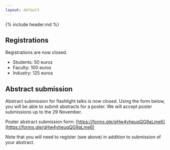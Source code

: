 ```yaml
---
layout: default
---
```


{% include header.md %}

## Registrations

Registrations are now closed.
<!-- [https://eurobioc-2019.eventbrite.co.uk](https://eurobioc-2019.eventbrite.co.uk) -->

- Students: 50 euros
- Faculty: 100 euros
- Industry: 125 euros

<!-- We will accept up to 120 participants on a first come first served -->
<!-- basis. -->

## Abstract submission

Abstract submission for flashlight talks is now closed. Using the form
below, you will be able to submit abstracts for a poster. We will
accept poster submissions up to the 29 November.

Poster abstract submission form: [https://forms.gle/gHw4yheuqQG9aLme6](https://forms.gle/gHw4yheuqQG9aLme6)

Note that you will need to register (see above) in addition to
submission of your abstract.
